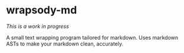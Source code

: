 # wrapsody-md

*This is a work in progress*

A small text wrapping program tailored for markdown. Uses markdown ASTs to make your
markdown clean, accurately.
